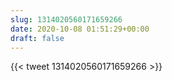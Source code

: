 ```yaml
---
slug: 1314020560171659266
date: 2020-10-08 01:51:29+00:00
draft: false
---
```


{{< tweet 1314020560171659266 >}}
